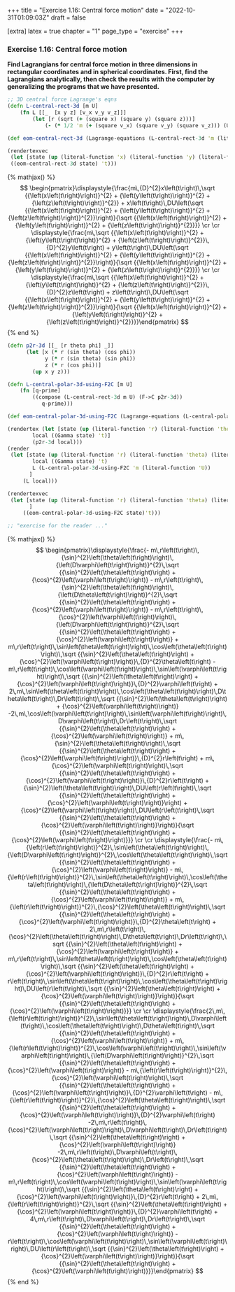 +++
title = "Exercise 1.16: Central force motion"
date = "2022-10-31T01:09:03Z"
draft = false

[extra]
latex = true
chapter = "1"
page_type = "exercise"
+++







### Exercise 1.16: Central force motion

**Find Lagrangians for central force motion in three dimensions in rectangular coordinates and in spherical coordinates. First, find the Lagrangians analytically, then check the results with the computer by generalizing the programs that we have presented.**

```clojure
;; 3D central force Lagrange's eqns
(defn L-central-rect-3d [m U]
    (fn L [[_  [x y z] [v_x v_y v_z]]]
        (let [r (sqrt (+ (square x) (square y) (square z)))]
            (- (* 1/2 'm (+ (square v_x) (square v_y) (square v_z))) (U r)))))

(def eom-central-rect-3d (Lagrange-equations (L-central-rect-3d 'm (literal-function 'U))))

(rendertexvec
 (let [state (up (literal-function 'x) (literal-function 'y) (literal-function 'z))]
 ((eom-central-rect-3d state) 't)))
```


{% mathjax() %}
$$
\begin{pmatrix}\displaystyle{\frac{m\,{D}^{2}x\left(t\right)\,\sqrt {{\left(x\left(t\right)\right)}^{2} + {\left(y\left(t\right)\right)}^{2} + {\left(z\left(t\right)\right)}^{2}} + x\left(t\right)\,DU\left(\sqrt {{\left(x\left(t\right)\right)}^{2} + {\left(y\left(t\right)\right)}^{2} + {\left(z\left(t\right)\right)}^{2}}\right)}{\sqrt {{\left(x\left(t\right)\right)}^{2} + {\left(y\left(t\right)\right)}^{2} + {\left(z\left(t\right)\right)}^{2}}}} \cr \cr \displaystyle{\frac{m\,\sqrt {{\left(x\left(t\right)\right)}^{2} + {\left(y\left(t\right)\right)}^{2} + {\left(z\left(t\right)\right)}^{2}}\,{D}^{2}y\left(t\right) + y\left(t\right)\,DU\left(\sqrt {{\left(x\left(t\right)\right)}^{2} + {\left(y\left(t\right)\right)}^{2} + {\left(z\left(t\right)\right)}^{2}}\right)}{\sqrt {{\left(x\left(t\right)\right)}^{2} + {\left(y\left(t\right)\right)}^{2} + {\left(z\left(t\right)\right)}^{2}}}} \cr \cr \displaystyle{\frac{m\,\sqrt {{\left(x\left(t\right)\right)}^{2} + {\left(y\left(t\right)\right)}^{2} + {\left(z\left(t\right)\right)}^{2}}\,{D}^{2}z\left(t\right) + z\left(t\right)\,DU\left(\sqrt {{\left(x\left(t\right)\right)}^{2} + {\left(y\left(t\right)\right)}^{2} + {\left(z\left(t\right)\right)}^{2}}\right)}{\sqrt {{\left(x\left(t\right)\right)}^{2} + {\left(y\left(t\right)\right)}^{2} + {\left(z\left(t\right)\right)}^{2}}}}\end{pmatrix}
$$
{% end %}



```clojure
(defn p2r-3d [[_ [r theta phi] _]]
      (let [x (* r (sin theta) (cos phi))
            y (* r (sin theta) (sin phi))
            z (* r (cos phi))]
        (up x y z)))

(defn L-central-polar-3d-using-F2C [m U]
    (fn [q-prime]
        ((compose (L-central-rect-3d m U) (F->C p2r-3d))
           q-prime)))

(def eom-central-polar-3d-using-F2C (Lagrange-equations (L-central-polar-3d-using-F2C 'm (literal-function 'U))))

(rendertex (let [state (up (literal-function 'r) (literal-function 'theta) (literal-function 'varphi))
        local ((Gamma state) 't)]
        (p2r-3d local)))
(render 
 (let [state (up (literal-function 'r) (literal-function 'theta) (literal-function 'varphi))
        local ((Gamma state) 't)
        L (L-central-polar-3d-using-F2C 'm (literal-function 'U))
       ]
     (L local)))

(rendertexvec
 (let [state (up (literal-function 'r) (literal-function 'theta) (literal-function 'varphi))
       ]
     ((eom-central-polar-3d-using-F2C state)'t)))

;; "exercise for the reader ..."
```


{% mathjax() %}
$$
\begin{pmatrix}\displaystyle{\frac{- m\,r\left(t\right)\,{\sin}^{2}\left(\theta\left(t\right)\right)\,{\left(D\varphi\left(t\right)\right)}^{2}\,\sqrt {{\sin}^{2}\left(\theta\left(t\right)\right) + {\cos}^{2}\left(\varphi\left(t\right)\right)} - m\,r\left(t\right)\,{\sin}^{2}\left(\theta\left(t\right)\right)\,{\left(D\theta\left(t\right)\right)}^{2}\,\sqrt {{\sin}^{2}\left(\theta\left(t\right)\right) + {\cos}^{2}\left(\varphi\left(t\right)\right)} - m\,r\left(t\right)\,{\cos}^{2}\left(\varphi\left(t\right)\right)\,{\left(D\varphi\left(t\right)\right)}^{2}\,\sqrt {{\sin}^{2}\left(\theta\left(t\right)\right) + {\cos}^{2}\left(\varphi\left(t\right)\right)} + m\,r\left(t\right)\,\sin\left(\theta\left(t\right)\right)\,\cos\left(\theta\left(t\right)\right)\,\sqrt {{\sin}^{2}\left(\theta\left(t\right)\right) + {\cos}^{2}\left(\varphi\left(t\right)\right)}\,{D}^{2}\theta\left(t\right) - m\,r\left(t\right)\,\cos\left(\varphi\left(t\right)\right)\,\sin\left(\varphi\left(t\right)\right)\,\sqrt {{\sin}^{2}\left(\theta\left(t\right)\right) + {\cos}^{2}\left(\varphi\left(t\right)\right)}\,{D}^{2}\varphi\left(t\right) + 2\,m\,\sin\left(\theta\left(t\right)\right)\,\cos\left(\theta\left(t\right)\right)\,D\theta\left(t\right)\,Dr\left(t\right)\,\sqrt {{\sin}^{2}\left(\theta\left(t\right)\right) + {\cos}^{2}\left(\varphi\left(t\right)\right)} -2\,m\,\cos\left(\varphi\left(t\right)\right)\,\sin\left(\varphi\left(t\right)\right)\,D\varphi\left(t\right)\,Dr\left(t\right)\,\sqrt {{\sin}^{2}\left(\theta\left(t\right)\right) + {\cos}^{2}\left(\varphi\left(t\right)\right)} + m\,{\sin}^{2}\left(\theta\left(t\right)\right)\,\sqrt {{\sin}^{2}\left(\theta\left(t\right)\right) + {\cos}^{2}\left(\varphi\left(t\right)\right)}\,{D}^{2}r\left(t\right) + m\,{\cos}^{2}\left(\varphi\left(t\right)\right)\,\sqrt {{\sin}^{2}\left(\theta\left(t\right)\right) + {\cos}^{2}\left(\varphi\left(t\right)\right)}\,{D}^{2}r\left(t\right) + {\sin}^{2}\left(\theta\left(t\right)\right)\,DU\left(r\left(t\right)\,\sqrt {{\sin}^{2}\left(\theta\left(t\right)\right) + {\cos}^{2}\left(\varphi\left(t\right)\right)}\right) + {\cos}^{2}\left(\varphi\left(t\right)\right)\,DU\left(r\left(t\right)\,\sqrt {{\sin}^{2}\left(\theta\left(t\right)\right) + {\cos}^{2}\left(\varphi\left(t\right)\right)}\right)}{\sqrt {{\sin}^{2}\left(\theta\left(t\right)\right) + {\cos}^{2}\left(\varphi\left(t\right)\right)}}} \cr \cr \displaystyle{\frac{- m\,{\left(r\left(t\right)\right)}^{2}\,\sin\left(\theta\left(t\right)\right)\,{\left(D\varphi\left(t\right)\right)}^{2}\,\cos\left(\theta\left(t\right)\right)\,\sqrt {{\sin}^{2}\left(\theta\left(t\right)\right) + {\cos}^{2}\left(\varphi\left(t\right)\right)} - m\,{\left(r\left(t\right)\right)}^{2}\,\sin\left(\theta\left(t\right)\right)\,\cos\left(\theta\left(t\right)\right)\,{\left(D\theta\left(t\right)\right)}^{2}\,\sqrt {{\sin}^{2}\left(\theta\left(t\right)\right) + {\cos}^{2}\left(\varphi\left(t\right)\right)} + m\,{\left(r\left(t\right)\right)}^{2}\,{\cos}^{2}\left(\theta\left(t\right)\right)\,\sqrt {{\sin}^{2}\left(\theta\left(t\right)\right) + {\cos}^{2}\left(\varphi\left(t\right)\right)}\,{D}^{2}\theta\left(t\right) + 2\,m\,r\left(t\right)\,{\cos}^{2}\left(\theta\left(t\right)\right)\,D\theta\left(t\right)\,Dr\left(t\right)\,\sqrt {{\sin}^{2}\left(\theta\left(t\right)\right) + {\cos}^{2}\left(\varphi\left(t\right)\right)} + m\,r\left(t\right)\,\sin\left(\theta\left(t\right)\right)\,\cos\left(\theta\left(t\right)\right)\,\sqrt {{\sin}^{2}\left(\theta\left(t\right)\right) + {\cos}^{2}\left(\varphi\left(t\right)\right)}\,{D}^{2}r\left(t\right) + r\left(t\right)\,\sin\left(\theta\left(t\right)\right)\,\cos\left(\theta\left(t\right)\right)\,DU\left(r\left(t\right)\,\sqrt {{\sin}^{2}\left(\theta\left(t\right)\right) + {\cos}^{2}\left(\varphi\left(t\right)\right)}\right)}{\sqrt {{\sin}^{2}\left(\theta\left(t\right)\right) + {\cos}^{2}\left(\varphi\left(t\right)\right)}}} \cr \cr \displaystyle{\frac{2\,m\,{\left(r\left(t\right)\right)}^{2}\,\sin\left(\theta\left(t\right)\right)\,D\varphi\left(t\right)\,\cos\left(\theta\left(t\right)\right)\,D\theta\left(t\right)\,\sqrt {{\sin}^{2}\left(\theta\left(t\right)\right) + {\cos}^{2}\left(\varphi\left(t\right)\right)} + m\,{\left(r\left(t\right)\right)}^{2}\,\cos\left(\varphi\left(t\right)\right)\,\sin\left(\varphi\left(t\right)\right)\,{\left(D\varphi\left(t\right)\right)}^{2}\,\sqrt {{\sin}^{2}\left(\theta\left(t\right)\right) + {\cos}^{2}\left(\varphi\left(t\right)\right)} - m\,{\left(r\left(t\right)\right)}^{2}\,{\cos}^{2}\left(\varphi\left(t\right)\right)\,\sqrt {{\sin}^{2}\left(\theta\left(t\right)\right) + {\cos}^{2}\left(\varphi\left(t\right)\right)}\,{D}^{2}\varphi\left(t\right) - m\,{\left(r\left(t\right)\right)}^{2}\,{\cos}^{2}\left(\theta\left(t\right)\right)\,\sqrt {{\sin}^{2}\left(\theta\left(t\right)\right) + {\cos}^{2}\left(\varphi\left(t\right)\right)}\,{D}^{2}\varphi\left(t\right) -2\,m\,r\left(t\right)\,{\cos}^{2}\left(\varphi\left(t\right)\right)\,D\varphi\left(t\right)\,Dr\left(t\right)\,\sqrt {{\sin}^{2}\left(\theta\left(t\right)\right) + {\cos}^{2}\left(\varphi\left(t\right)\right)} -2\,m\,r\left(t\right)\,D\varphi\left(t\right)\,{\cos}^{2}\left(\theta\left(t\right)\right)\,Dr\left(t\right)\,\sqrt {{\sin}^{2}\left(\theta\left(t\right)\right) + {\cos}^{2}\left(\varphi\left(t\right)\right)} - m\,r\left(t\right)\,\cos\left(\varphi\left(t\right)\right)\,\sin\left(\varphi\left(t\right)\right)\,\sqrt {{\sin}^{2}\left(\theta\left(t\right)\right) + {\cos}^{2}\left(\varphi\left(t\right)\right)}\,{D}^{2}r\left(t\right) + 2\,m\,{\left(r\left(t\right)\right)}^{2}\,\sqrt {{\sin}^{2}\left(\theta\left(t\right)\right) + {\cos}^{2}\left(\varphi\left(t\right)\right)}\,{D}^{2}\varphi\left(t\right) + 4\,m\,r\left(t\right)\,D\varphi\left(t\right)\,Dr\left(t\right)\,\sqrt {{\sin}^{2}\left(\theta\left(t\right)\right) + {\cos}^{2}\left(\varphi\left(t\right)\right)} - r\left(t\right)\,\cos\left(\varphi\left(t\right)\right)\,\sin\left(\varphi\left(t\right)\right)\,DU\left(r\left(t\right)\,\sqrt {{\sin}^{2}\left(\theta\left(t\right)\right) + {\cos}^{2}\left(\varphi\left(t\right)\right)}\right)}{\sqrt {{\sin}^{2}\left(\theta\left(t\right)\right) + {\cos}^{2}\left(\varphi\left(t\right)\right)}}}\end{pmatrix}
$$
{% end %}


